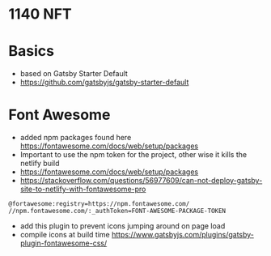 # 1140 NFT

# Basics

- based on Gatsby Starter Default 
- https://github.com/gatsbyjs/gatsby-starter-default


# Font Awesome 

- added npm packages found here https://fontawesome.com/docs/web/setup/packages
- Important to use the npm token for the project, other wise it kills the netlify build 
- https://fontawesome.com/docs/web/setup/packages 
- https://stackoverflow.com/questions/56977609/can-not-deploy-gatsby-site-to-netlify-with-fontawesome-pro

`@fortawesome:registry=https://npm.fontawesome.com/
//npm.fontawesome.com/:_authToken=FONT-AWESOME-PACKAGE-TOKEN`

- add this plugin to prevent icons jumping around on page load 
- compile icons at build time https://www.gatsbyjs.com/plugins/gatsby-plugin-fontawesome-css/

